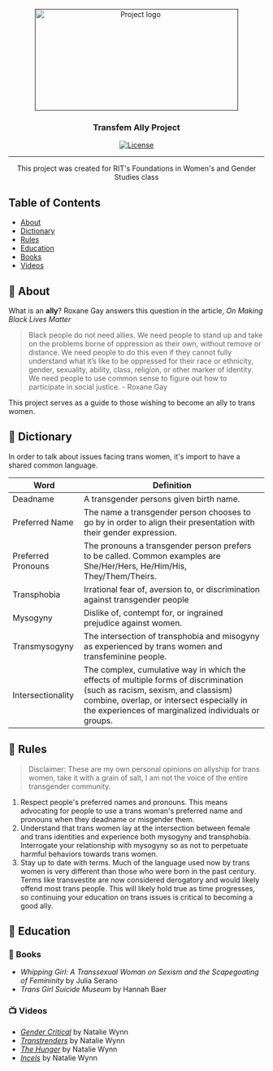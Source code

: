 <p align="center">
  <a href="" rel="noopener">
 <img width=400px height=200px src="https://vectorflags.s3-us-west-2.amazonaws.com/flags/org-trans-square-01.png" alt="Project logo"></a>
</p>

<h3 align="center">Transfem Ally Project</h3>

<div align="center">
  
  [![License](https://img.shields.io/github/license/sapph2c/homelab?style=for-the-badge&logo=gnu&logoColor=white)](/LICENSE)

</div>

---

<p align="center"> This project was created for RIT's Foundations in Women's and Gender Studies class
    <br> 
</p>

## Table of Contents
- [About](#about)
- [Dictionary](#dictionary)
- [Rules](#rules)
- [Education](#education)
- [Books](#books)
- [Videos](#videos)

## :tea: About <a name = "about"></a>

What is an **ally**? Roxane Gay answers this question in the article, *On Making Black Lives Matter*

> Black people do not need allies. We need people to stand up and take on the problems borne of
> oppression as their own, without remove or distance.
> We need people to do this even if they cannot fully understand what it’s like to be oppressed for
> their race or ethnicity, gender, sexuality, ability, class, religion, or other marker of identity.
> We need people to use common sense to figure out how to participate in social justice. - Roxane Gay

This project serves as a guide to those wishing to become an ally to trans women.

## :speech_balloon: Dictionary <a name = "dictionary"></a>

In order to talk about issues facing trans women, it's import to have a shared common language.

| Word    | Definition |
| -------- | ------- |
| Deadname  | A transgender persons given birth name. |
| Preferred Name | The name a transgender person chooses to go by in order to align their presentation with their gender expression. |
| Preferred Pronouns | The pronouns a transgender person prefers to be called. Common examples are She/Her/Hers, He/Him/His, They/Them/Theirs. |
| Transphobia | Irrational fear of, aversion to, or discrimination against transgender people |
| Mysogyny | Dislike of, contempt for, or ingrained prejudice against women. |
| Transmysogyny | The intersection of transphobia and misogyny as experienced by trans women and transfeminine people. |
| Intersectionality | The complex, cumulative way in which the effects of multiple forms of discrimination (such as racism, sexism, and classism) combine, overlap, or intersect especially in the experiences of marginalized individuals or groups. |

## :ledger: Rules <a name = "rules"></a>

> Disclaimer: These are my own personal opinions on allyship for trans women, take it with a grain of salt, I am not the voice of the entire transgender community.

1. Respect people's preferred names and pronouns. This means advocating for people to use a trans woman's preferred name and pronouns when they deadname or misgender them.
2. Understand that trans women lay at the intersection between female and trans identities and experience both mysogyny and transphobia. Interrogate your relationship with mysogyny so as not to perpetuate harmful behaviors towards trans women.
3. Stay up to date with terms. Much of the language used now by trans women is very different than those who were born in the past century. Terms like transvestite are now considered derogatory and would likely offend most trans people. This will likely hold true as time progresses, so continuing your education on trans issues is critical to becoming a good ally.

##  :pencil: Education <a name = "education"></a>

### :book: Books <a name = "books"></a>
- *Whipping Girl: A Transsexual Woman on Sexism and the Scapegoating of Femininity* by Julia Serano
- *Trans Girl Suicide Museum* by Hannah Baer

### :tv: Videos <a name = "videos"></a>
- [*Gender Critical*](https://www.youtube.com/watch?v=1pTPuoGjQsI&t=7s) by Natalie Wynn
- [*Transtrenders*](https://www.youtube.com/watch?v=EdvM_pRfuFM&t=2s) by Natalie Wynn
- [*The Hunger*](https://www.youtube.com/watch?v=RTRT794IQBg) by Natalie Wynn
- [*Incels*](https://www.youtube.com/watch?v=fD2briZ6fB0) by Natalie Wynn
